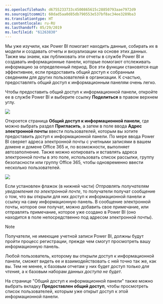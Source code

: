 ```yaml
---
ms.openlocfilehash: d6755233733c4500865615c28850793aae7972d9
ms.sourcegitcommit: 60dad5aa0d85db790553e537bf8ac34ee3289ba3
ms.translationtype: HT
ms.contentlocale: ru-RU
ms.lasthandoff: 05/29/2019
ms.locfileid: "61263830"
---
```

Мы уже изучили, как Power BI помогает находить данные, собирать их в модели и создавать отчеты и визуализации на основе этих данных. Также мы знаем, как публиковать эти отчеты в службе Power BI и создавать информационные панели, которые помогают отслеживать информацию за определенный период. Все эти функции становятся еще эффективнее, если предоставить общий доступ к собранным сведениям для других пользователей в организации. К счастью, предоставлять общий доступ к информационным панелям очень легко.

Чтобы предоставить общий доступ к информационной панели, откройте ее в службе Power BI и выберите ссылку **Поделиться** в правом верхнем углу.

![](media/4-4-share-dashboards/4-4_1.png)

Откроется страница **Общий доступ к информационной панели**, где можно выбрать раздел **Пригласить**, а затем в поле ввода **Адрес электронной почты** ввести пользователей, которым вы хотите предоставить доступ к информационной панели. По мере ввода Power BI сверяет адреса электронной почты с учетными записями в вашем домене и домене Office 365 и, по возможности, выполняет автозаполнение. Также можно копировать и вставлять адреса электронной почты в это поле, использовать список рассылки, группу безопасности или группу Office 365, чтобы одновременно ввести несколько пользователей.

![](media/4-4-share-dashboards/4-4_2.png)

Если установлен флажок (в нижней части) *Отправлять получателям уведомления по электронной почте*, то получатели получат сообщение о том, что вы открыли для них доступ к информационной панели и ссылку на саму информационную панель. В сообщение электронной почты, которое они получат, можно добавить свое примечание, или отправлять примечание, которое уже создано в Power BI (оно находится в поле непосредственно под адресом электронной почты).

>[!NOTE]
>Получатели, не имеющие учетной записи Power BI, должны будут пройти процесс регистрации, прежде чем смогут просмотреть вашу информационную панель.
> 
> 

Любой пользователь, которому вы открыли доступ к информационной панели, сможет видеть ее и взаимодействовать с ней точно так же, как вы. Тем не менее, к базовым отчетам у них будет доступ *только для чтения*, а к базовым наборам данных *доступа не будет*.

На странице "Общий доступ к информационной панели" также можно выбрать вкладку **Предоставлен общий доступ**, чтобы просмотреть список пользователей, которым уже открыт доступ к этой информационной панели.

